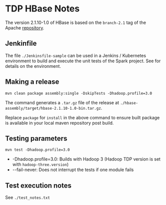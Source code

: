 # TDP HBase Notes

The version 2.1.10-1.0 of HBase is based on the `branch-2.1` tag of the Apache [repository](https://github.com/apache/hbase/tree/branch-2.1).

## Jenkinfile

The file `./Jenkinsfile-sample` can be used in a Jenkins / Kubernetes environment to build and execute the unit tests of the Spark project. See []() for details on the environment.

## Making a release

```
mvn clean package assembly:single -DskipTests -Dhadoop.profile=3.0
```

The command generates a `.tar.gz` file of the release at `./hbase-assembly/target/hbase-2.1.10-1.0-bin.tar.gz`. 

Replace `package` for `install` in the above command to ensure built package is available in your local maven repository post build.

## Testing parameters

```
mvn test -Dhadoop.profile=3.0
```

- -Dhadoop.profile=3.0: Builds with Hadoop 3 (Hadoop TDP version is set with `hadoop-three.version`)
- --fail-never: Does not interrupt the tests if one module fails

## Test execution notes

See `./test_notes.txt`
